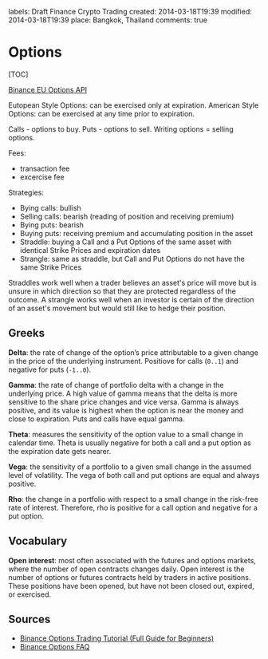 labels: Draft
        Finance
        Crypto
        Trading
created: 2014-03-18T19:39
modified: 2014-03-18T19:39
place: Bangkok, Thailand
comments: true

# Options

[TOC]

[Binance EU Options API](https://binance-docs.github.io/apidocs/voptions/en/#change-log)

Eutopean Style Options: can be exercised only at expiration.
American Style Options: can be exercised at any time prior to expiration.

Calls - options to buy.
Puts - options to sell.
Writing options = selling options.

Fees:

- transaction fee
- excercise fee

Strategies:

- Bying calls: bullish
- Selling calls: bearish (reading of position and receiving premium)
- Bying puts: bearish
- Buying puts: receiving premium and accumulating position in the asset
- Straddle: buying a Call and a Put Options of the same asset with identical Strike Prices and expiration dates
- Strangle: same as straddle, but Call and Put Options do not have the same Strike Prices

Straddles work well when a trader believes an asset's price will move but is unsure in which direction so that they are protected regardless of the outcome. A strangle works well when an investor is certain of the direction of an asset's movement but would still like to hedge their position.

## Greeks

**Delta**: the rate of change of the option’s price attributable to a given change in the price of the underlying instrument.
Positiove for calls (`0..1`) and negative for puts (`-1..0`).

**Gamma**: the rate of change of portfolio delta with a change in the underlying price.
A high value of gamma means that the delta is more sensitive to the share price changes and vice versa.
Gamma is always positive, and its value is highest when the option is near the money and close to expiration.
Puts and calls have equal gamma.

**Theta**: measures the sensitivity of the option value to a small change in calendar time.
Theta is usually negative for both a call and a put option as the expiration date gets nearer.

**Vega**: the sensitivity of a portfolio to a given small change in the assumed level of volatility.
The vega of both call and put options are equal and always positive.

**Rho**: the change in a portfolio with respect to a small change in the risk-free rate of interest.
Therefore, rho is positive for a call option and negative for a put option.

## Vocabulary

**Open interest**: most often associated with the futures and options markets, where the number of open contracts changes daily. Open interest is the number of options or futures contracts held by traders in active positions. These positions have been opened, but have not been closed out, expired, or exercised.

## Sources

- [Binance Options Trading Tutorial (Full Guide for Beginners)](https://www.youtube.com/watch?v=ZRr3Iest-6c)
- [Binance Options FAQ](https://www.binance.com/en/support/faq/crypto-derivatives?c=4&navId=4#19-43)
